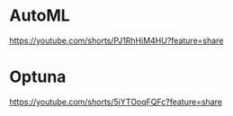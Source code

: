 # AutoML

https://youtube.com/shorts/PJ1RhHiM4HU?feature=share

# Optuna

https://youtube.com/shorts/5iYTOoqFQFc?feature=share

